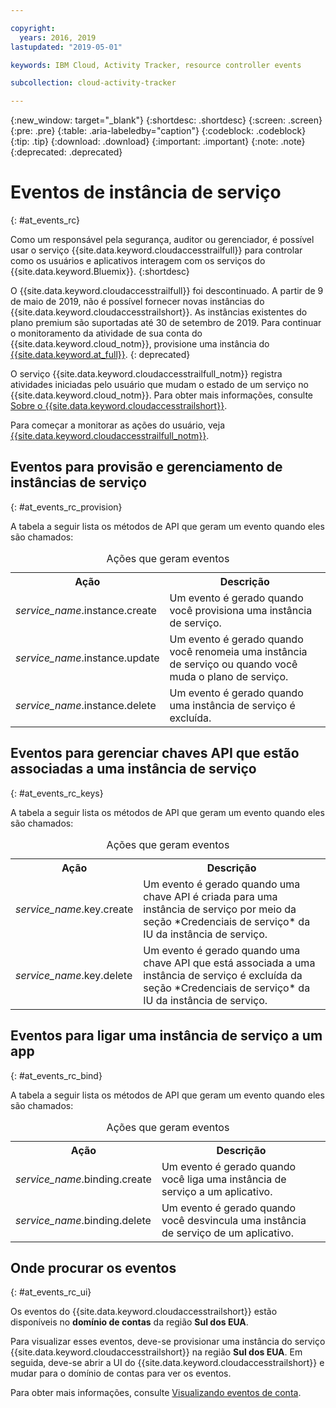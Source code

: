 ```yaml
---

copyright:
  years: 2016, 2019
lastupdated: "2019-05-01"

keywords: IBM Cloud, Activity Tracker, resource controller events

subcollection: cloud-activity-tracker

---
```


{:new_window: target="_blank"}
{:shortdesc: .shortdesc}
{:screen: .screen}
{:pre: .pre}
{:table: .aria-labeledby="caption"}
{:codeblock: .codeblock}
{:tip: .tip}
{:download: .download}
{:important: .important}
{:note: .note}
{:deprecated: .deprecated}

# Eventos de instância de serviço  
{: #at_events_rc}

Como um responsável pela segurança, auditor ou gerenciador, é possível usar o serviço {{site.data.keyword.cloudaccesstrailfull}} para controlar como os usuários e aplicativos interagem com os serviços do {{site.data.keyword.Bluemix}}. 
{:shortdesc}

O {{site.data.keyword.cloudaccesstrailfull}} foi descontinuado. A partir de 9 de maio de 2019, não é possível fornecer novas instâncias do {{site.data.keyword.cloudaccesstrailshort}}. As instâncias existentes do plano premium são suportadas até 30 de setembro de 2019. Para continuar o monitoramento da atividade de sua conta do {{site.data.keyword.cloud_notm}}, provisione uma instância do [{{site.data.keyword.at_full}}](/docs/services/Activity-Tracker-with-LogDNA?topic=logdnaat-getting-started#getting-started).
{: deprecated}

O serviço {{site.data.keyword.cloudaccesstrailfull_notm}} registra atividades iniciadas pelo usuário que mudam o estado de um serviço no {{site.data.keyword.cloud_notm}}. Para obter mais informações, consulte [Sobre o {{site.data.keyword.cloudaccesstrailshort}}](/docs/services/cloud-activity-tracker?topic=cloud-activity-tracker-activity_tracker_ov#activity_tracker_ov).

Para começar a monitorar as ações do usuário, veja [{{site.data.keyword.cloudaccesstrailfull_notm}}](/docs/services/cloud-activity-tracker?topic=cloud-activity-tracker-getting-started-with-cla#getting-started-with-cla). 


## Eventos para provisão e gerenciamento de instâncias de serviço
{: #at_events_rc_provision}

A tabela a seguir lista os métodos de API que geram um evento quando eles são chamados:

<table>
  <caption>Ações que geram eventos</caption>
  <tr>
    <th>Ação</th>
	  <th>Descrição</th>
  </tr>
  <tr>
    <td><i>service_name</i>.instance.create</td>
	  <td>Um evento é gerado quando você provisiona uma instância de serviço.</td>
  </tr>
  <tr>
    <td><i>service_name</i>.instance.update</td>
	  <td>Um evento é gerado quando você renomeia uma instância de serviço ou quando você muda o plano de serviço.</td>
  </tr>
  <tr>
    <td><i>service_name</i>.instance.delete</td>
	  <td>Um evento é gerado quando uma instância de serviço é excluída.</td>
  </tr>
</table>


##  Eventos para gerenciar chaves API que estão associadas a uma instância de serviço
{: #at_events_rc_keys}

A tabela a seguir lista os métodos de API que geram um evento quando eles são chamados:

<table>
  <caption>Ações que geram eventos</caption>
  <tr>
    <th>Ação</th>
	  <th>Descrição</th>
  </tr>
  <tr>
    <td><i>service_name</i>.key.create</td>
	  <td>Um evento é gerado quando uma chave API é criada para uma instância de serviço por meio da seção *Credenciais de serviço* da IU da instância de serviço.</td>
  </tr>
  <tr>
    <td><i>service_name</i>.key.delete</td>
	  <td>Um evento é gerado quando uma chave API que está associada a uma instância de serviço é excluída da seção *Credenciais de serviço* da IU da instância de serviço.</td>
  </tr>
</table>

##  Eventos para ligar uma instância de serviço a um app
{: #at_events_rc_bind}

A tabela a seguir lista os métodos de API que geram um evento quando eles são chamados:

<table>
  <caption>Ações que geram eventos</caption>
  <tr>
    <th>Ação</th>
	  <th>Descrição</th>
  </tr>
  <tr>
    <td><i>service_name</i>.binding.create</td>
	  <td>Um evento é gerado quando você liga uma instância de serviço a um aplicativo.</td>
  </tr>
  <tr>
    <td><i>service_name</i>.binding.delete</td>
	  <td>Um evento é gerado quando você desvincula uma instância de serviço de um aplicativo.</td>
  </tr>
</table>




## Onde procurar os eventos
{: #at_events_rc_ui}

Os eventos do {{site.data.keyword.cloudaccesstrailshort}} estão disponíveis no **domínio de contas** da região **Sul dos EUA**.

Para visualizar esses eventos, deve-se provisionar uma instância do serviço {{site.data.keyword.cloudaccesstrailshort}} na região **Sul dos EUA**. Em seguida, deve-se abrir a UI do {{site.data.keyword.cloudaccesstrailshort}} e mudar para o domínio de contas para ver os eventos. 

Para obter mais informações, consulte [Visualizando eventos de conta](/docs/services/cloud-activity-tracker/how-to/manage-events-ui?topic=cloud-activity-tracker-view_acc_events#view_acc_events_account_events).



